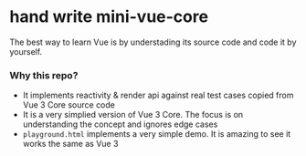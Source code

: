 # hand write mini-vue-core

The best way to learn Vue is by understading its source code and code it by yourself.

### Why this repo?
- It implements reactivity & render api against real test cases copied from Vue 3 Core source code
- It is a very simplied version of Vue 3 Core. The focus is on understanding the concept and ignores edge cases
- `playground.html` implements a very simple demo. It is amazing to see it works the same as Vue 3
